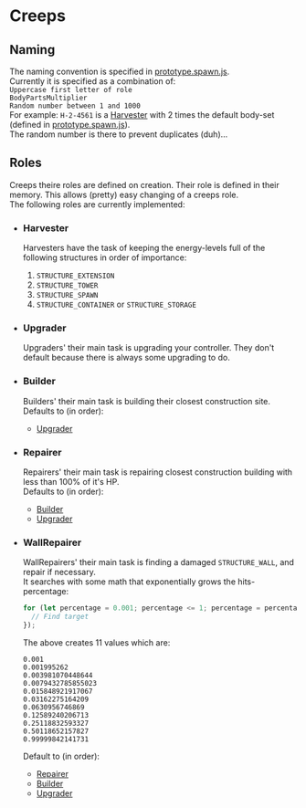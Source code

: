# Creeps

## Naming
The naming convention is specified in [prototype.spawn.js](../prototype.spawn.js).  
Currently it is specified as a combination of:  
`Uppercase first letter of role`  
`BodyPartsMultiplier`  
`Random number between 1 and 1000`  
For example:
`H-2-4561` is a [Harvester](#role-harvester) with 2 times the default body-set (defined in [prototype.spawn.js](../prototype.spawn.js)).  
The random number is there to prevent duplicates (duh)...

## Roles
Creeps theire roles are defined on creation. Their role is defined in their memory. This allows (pretty) easy changing of a creeps role.  
The following roles are currently implemented:
- ### <a name="role-harvester"></a>Harvester

  Harvesters have the task of keeping the energy-levels full of the following structures in order of importance:

  1. `STRUCTURE_EXTENSION`
  2. `STRUCTURE_TOWER`
  3. `STRUCTURE_SPAWN`
  4. `STRUCTURE_CONTAINER` or `STRUCTURE_STORAGE`

- ### <a name="role-upgrader"></a>Upgrader

  Upgraders' their main task is upgrading your controller. They don't default because there is always some upgrading to do.


- ### <a name="role-builder"></a>Builder

  Builders' their main task is building their closest construction site.  
  Defaults to (in order):  
  - [Upgrader](#role-upgrader)


- ### <a name="role-repairer"></a>Repairer

  Repairers' their main task is repairing closest construction building with less than 100% of it's HP.  
  Defaults to (in order):  
  - [Builder](#role-builder)
  - [Upgrader](#role-upgrader)


- ### WallRepairer<a name="role-wallrepairer"></a>

  WallRepairers' their main task is finding a damaged `STRUCTURE_WALL`, and repair if necessary.  
  It searches with some math that exponentially grows the hits-percentage:
  ```javascript
  for (let percentage = 0.001; percentage <= 1; percentage = percentage * 1.995262) {
    // Find target
  });
  ```
  The above creates 11 values which are:
  ```
  0.001
  0.001995262
  0.003981070448644
  0.0079432785855023
  0.015848921917067
  0.03162275164209
  0.0630956746869
  0.12589240206713
  0.25118832593327
  0.50118652157827
  0.99999842141731
  ```

  Default to (in order):  
  - [Repairer](#role-repairer)
  - [Builder](#role-builder)
  - [Upgrader](#role-upgrader)
